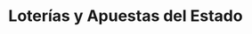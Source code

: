 ---
title: "Loterías y Apuestas del Estado"
url: /elche-elx/loterias-y-apuestas-del-estado/
shop: Lotterie
---